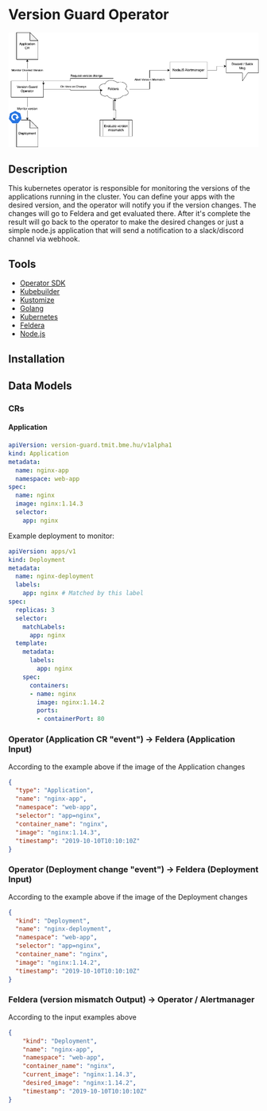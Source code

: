 # Version Guard Operator

![](docs/overview.drawio.png)

## Description
This kubernetes operator is responsible for monitoring the versions of the applications running in the cluster.
You can define your apps with the desired version, and the operator will notify you if the version changes. 
The changes will go to Feldera and get evaluated there. After it's complete the result will go back to the operator
to make the desired changes or just a simple node.js application that will send a notification to a slack/discord channel via webhook.

## Tools
- [Operator SDK](https://sdk.operatorframework.io)
- [Kubebuilder](https://kubebuilder.io)
- [Kustomize](https://kustomize.io)
- [Golang](https://go.dev)
- [Kubernetes](https://kubernetes.io)
- [Feldera](https://www.feldera.com)
- [Node.js](https://nodejs.org/en)

## Installation

## Data Models
### CRs
#### Application
```yaml
apiVersion: version-guard.tmit.bme.hu/v1alpha1
kind: Application
metadata:
  name: nginx-app
  namespace: web-app
spec:
  name: nginx
  image: nginx:1.14.3
  selector:
    app: nginx
```

Example deployment to monitor:

```yaml
apiVersion: apps/v1
kind: Deployment
metadata:
  name: nginx-deployment
  labels:
    app: nginx # Matched by this label
spec:
  replicas: 3
  selector:
    matchLabels:
      app: nginx 
  template:
    metadata:
      labels:
        app: nginx
    spec:
      containers:
      - name: nginx
        image: nginx:1.14.2
        ports:
        - containerPort: 80
```

### Operator (Application CR "event") -> Feldera (Application Input)
According to the example above if the image of the Application changes  
```json
{
  "type": "Application",
  "name": "nginx-app",
  "namespace": "web-app",
  "selector": "app=nginx",
  "container_name": "nginx",
  "image": "nginx:1.14.3",
  "timestamp": "2019-10-10T10:10:10Z" 
}
```

### Operator (Deployment change "event") -> Feldera (Deployment Input)
According to the example above if the image of the Deployment changes
```json
{
  "kind": "Deployment",
  "name": "nginx-deployment",
  "namespace": "web-app",
  "selector": "app=nginx",
  "container_name": "nginx",
  "image": "nginx:1.14.2",
  "timestamp": "2019-10-10T10:10:10Z" 
}
```

### Feldera (version mismatch Output) -> Operator / Alertmanager
According to the input examples above
```json
{
    "kind": "Deployment",
    "name": "nginx-app",
    "namespace": "web-app",
    "container_name": "nginx",
    "current_image": "nginx:1.14.3",
    "desired_image": "nginx:1.14.2",
    "timestamp": "2019-10-10T10:10:10Z" 
}
```

